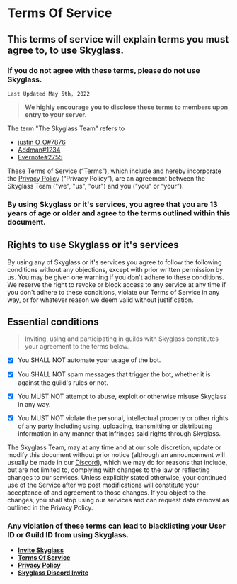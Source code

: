 # Terms Of Service
## This terms of service will explain terms you must agree to, to use Skyglass.
### If you do not agree with these terms, please do not use Skyglass.
`Last Updated May 5th, 2022`
> **We highly encourage you to disclose these terms to members upon entry to your server.**

The term "The Skyglass Team" refers to 
- [justin O_O#7876](https://discord.com/users/838605341750591489) 
- [Addman#1234](https://discord.com/users/351132215700357131) 
- [Evernote#2755](https://discord.com/users/177750582818242561)

These Terms of Service (“Terms”), which include and hereby incorporate the [Privacy Policy](https://github.com/SkyglassMC/About/blob/main/privacy-policy.md) (“Privacy Policy”), are an agreement between the Skyglass Team ("we", "us", "our") and you ("you" or “your”). 

### **By using Skyglass or it's services, you agree that you are 13 years of age or older and agree to the terms outlined within this document.**

## Rights to use Skyglass or it's services
By using any of Skyglass or it's services you agree to follow the following conditions without any objections, except with prior written permission by us.
You may be given one warning if you don't adhere to these conditions. We reserve the right to revoke or block access to any service at any time if you don't adhere to these conditions, violate our Terms of Service in any way, or for whatever reason we deem valid without justification.

## Essential conditions
> Inviting, using and participating in guilds with Skyglass constitutes your agreement to the terms below.

- [x] You SHALL NOT automate your usage of the bot.

- [x] You SHALL NOT spam messages that trigger the bot, whether it is against the guild's rules or not.

- [x] You MUST NOT attempt to abuse, exploit or otherwise misuse Skyglass in any way.

- [x] You MUST NOT violate the personal, intellectual property or other rights of any party including using, uploading, transmitting or distributing information in any manner that infringes said rights through Skyglass.

The Skyglass Team, may at any time and at our sole discretion, update or modify this document without prior notice (although an announcement will usually be made in our [Discord](https://discord.gg/j2hWaeC7fv)), which we may do for reasons that include, but are not limited to, complying with changes to the law or reflecting changes to our services. Unless explicitly stated otherwise, your continued use of the Service after we post modifications will constitute your acceptance of and agreement to those changes. If you object to the changes, you shall stop using our services and can request data removal as outlined in the Privacy Policy.

### Any violation of these terms can lead to blacklisting your User ID or Guild ID from using Skyglass.

- [**Invite Skyglass**](https://discord.com/oauth2/authorize?client_id=964452802732654602&scope=bot&permissions=515597921344)
- [**Terms Of Service**](https://github.com/SkyglassMC/About/blob/main/terms-of-service.md)
- [**Privacy Policy**](https://github.com/SkyglassMC/About/blob/main/privacy-policy.md)
- [**Skyglass Discord Invite**](https://discord.gg/udSxn8gDt4)
